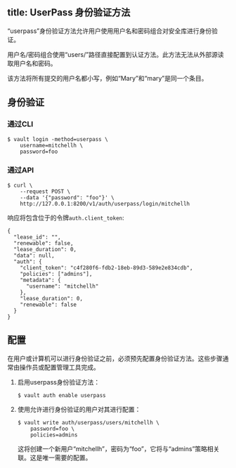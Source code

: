 title: UserPass 身份验证方法
------------------------------------
<!-- zh-CN:+ -->
“userpass”身份验证方法允许用户使用用户名和密码组合对安全库进行身份验证。

用户名/密码组合使用“users/”路径直接配置到认证方法。此方法无法从外部源读取用户名和密码。

该方法将所有提交的用户名都小写，例如“Mary”和“mary”是同一个条目。

身份验证
----------------------------------

### 通过CLI

```
$ vault login -method=userpass \
    username=mitchellh \
    password=foo

```

### 通过API

```
$ curl \
    --request POST \
    --data '{"password": "foo"}' \
    http://127.0.0.1:8200/v1/auth/userpass/login/mitchellh

```

响应将包含位于的令牌`auth.client_token`:

```
{
  "lease_id": "",
  "renewable": false,
  "lease_duration": 0,
  "data": null,
  "auth": {
    "client_token": "c4f280f6-fdb2-18eb-89d3-589e2e834cdb",
    "policies": ["admins"],
    "metadata": {
      "username": "mitchellh"
    },
    "lease_duration": 0,
    "renewable": false
  }
}

```

配置
--------------------------------

在用户或计算机可以进行身份验证之前，必须预先配置身份验证方法。这些步骤通常由操作员或配置管理工具完成。

1.  启用userpass身份验证方法：
    
    ```
    $ vault auth enable userpass
    
    ```
    
2.  使用允许进行身份验证的用户对其进行配置：
    
    ```
    $ vault write auth/userpass/users/mitchellh \
        password=foo \
        policies=admins
    
    ```
    
    这将创建一个新用户“mitchellh”，密码为“foo”，它将与“admins”策略相关联。这是唯一需要的配置。

<!-- zh-CN:- -->
